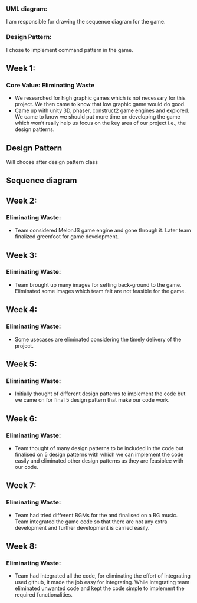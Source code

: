 ### UML diagram:
I am responsible for drawing the sequence diagram for the game.
### Design Pattern:
I chose to implement command pattern in the game.
## Week 1:
### Core Value: Eliminating Waste

* We researched for high graphic games which is not necessary for this project. We then came to know that  low graphic game would do good.
* Came up with unity 3D, phaser, construct2 game engines and explored. We came to know we should put more time on developing the game which won’t really help us focus on the key area of our project i.e., the design patterns.

##  Design Pattern
Will choose after design pattern class
##  Sequence diagram

## Week 2:
### Eliminating Waste:

* Team considered MelonJS game engine and gone through it. Later team finalized greenfoot for game development. 
## Week 3:
### Eliminating Waste:

* Team brought up many images for setting back-ground to the game. Eliminated some images which team felt are not feasible for the game. 
## Week 4:
### Eliminating Waste:

* Some usecases are eliminated considering the timely delivery of the project. 
## Week 5:
### Eliminating Waste:

* Initially thought of different design patterns to implement the code but we came on for final 5 design pattern that make our code work.
## Week 6:
### Eliminating Waste:

* Team thought of many design patterns to be included in the code but finalised on 5 design patterns with which we can implement the code easily and eliminated other design patterns as they are feasiblee with our code.
## Week 7:
### Eliminating Waste:

* Team had tried different BGMs for the and finalised on a BG music. Team integrated the game code so that there are not any extra development and further development is carried easily. 
## Week 8:
### Eliminating Waste:

* Team had integrated all the code, for eliminating the effort of integrating used github, it made the job easy for integrating. While integrating team eliminated unwanted code and kept the code simple to implement the required functionalities.


